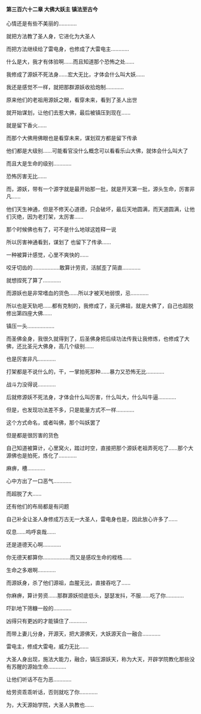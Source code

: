 #### 第三百六十二章 大佛大妖主 镇法至古今

心情还是有些不美丽的…………

就把方法教了圣人身，它进化为大圣人

而把方法继续给了雷电身，也修成了大雷电主…………

什么是大，我才有体验啊……而且知道那个恐怖之处……

我修成了源妖不死法身……宏大无比，才体会什么叫大妖……

我还是感觉不一样，就把那群源妖收拾炮制…………

原来他们的老祖用源妖之眼，看穿未来，看到了圣人出世

就开始谋划，让他们去惹大佛，最后被镇压到现在……

就是留下香火……

而那个大佛用佛眼也是看穿未来，谋划双方都是留下传承

他们都是大级别……可能看官没什么概念可以看看乐山大佛，就体会什么叫大了

而且大是生命的级别…………

恐怖厉害无比……

而，源妖，带有一个源字就是最开始那一批，就是开天第一批，源头生命，厉害非凡……

他们天生神通，但是不修天心道德，只会破坏，最后天地圆满，而天道圆满，让他们灭绝，因为老打架，太厉害……

那个时候佛也有了，可不是什么地球这姓释一说

所以厉害神通看到，谋划了 也留下了传承……

一种被算计感觉，心里不爽快的……

咬牙切齿的………………敢算计劳资，活腻歪了简直…………

就想捏死了算了…………

而源妖也是非常嗜血的货色……所以才被天地弱恨，忌…………

所以也是天轨吧……都有克制的，我修成了，圣元佛祖，就是大佛了，自己也超脱修出第四座大佛……

镇压一头………………

而圣佛金身，我很久就得到了，后圣佛身把后续功法传我让我修炼，也修成了大佛，还比圣元大佛身，高几个级别……


也是厉害非凡…………

打架都是不说什么的，干，一掌拍死那种……暴力又恐怖无比…………


战斗力没得说…………

后就修源妖不死法身，才体会什么叫厉害，什么叫大，什么叫牛逼…………

但是，也发现功法差不多，只是能量方式不一样…………

这个方式命名，或者叫佛，那个叫妖罢了

但是都是很厉害的货色

自己知道被算计，心里窝火，踏过时空，直接把那个源妖老祖弄死吃了……那个大源佛也是拍死，炼化了…………

麻痹，槽…………

心中方出了一口恶气…………

而超脱了大……

还有他们的布局都是有问题

自己补全让圣人身修成万古无一大圣人，雷电身也是，因此放心许多了……

叹息……呜呼哀哉……

还是道德天心啊…………

你无德天都算你………………而又是感叹生命的桎梏……

生命之多艰啊…………

而源妖身，杀了他们源祖，血腥无比，直接吞吃了……

你麻痹，算计劳资……那群源妖彻底低头，瑟瑟发抖，不服……吃了你…………

吓趴地下筛糠一般的…………

凶得只有更凶的才能镇住了…………

而带上妻儿分身，开源天，把大源佛天，大妖源天合一融合…………

雷电主，修成大雷电，威力无比……

大圣人身出现，施法大能力，融合，镇压源妖天，称为大天，开辟学院教化那些没有苏醒的源始生命…………

让他们听话不在为恶…………

给劳资乖乖听话，否则就吃了你…………

为，大天源始学院，大圣人执教也……




